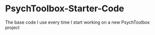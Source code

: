 # PsychToolbox-Starter-Code
The base code I use every time I start working on a new PsychToolbox project
